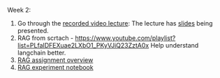 Week 2:

1. Go through the [recorded video lecture](https://www.youtube.com/watch?v=xKdQOddb9fo): The lecture has [slides](https://www.canva.com/design/DAGFOzQOOxo/Gav236DyWSg03Vc8TB0VOA/view?utm_content=DAGFOzQOOxo&utm_campaign=designshare&utm_medium=link&utm_source=editor) being presented.
2. RAG from scrtach - https://www.youtube.com/playlist?list=PLfaIDFEXuae2LXbO1_PKyVJiQ23ZztA0x Help understand langchain better.
4. [RAG assignment overview](https://colab.research.google.com/drive/1IQhOMSqqefNsahx03yU8kps60knCY1xD?usp=sharing)
5. [RAG experiment notebook](https://colab.research.google.com/drive/1pyzWvYDCKEmORN_yIsKwki6BQ5I9kXWK?usp=sharing)
